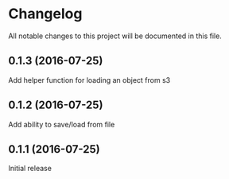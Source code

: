 # Changelog

All notable changes to this project will be documented in this file.

0.1.3 (2016-07-25)
------------------
Add helper function for loading an object from s3

0.1.2 (2016-07-25)
------------------
Add ability to save/load from file

0.1.1 (2016-07-25)
------------------
Initial release